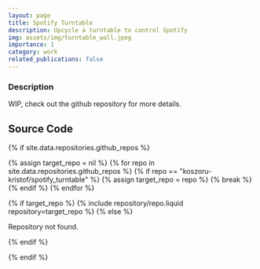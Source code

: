 ```yaml
---
layout: page
title: Spotify Turntable
description: Upcycle a turntable to control Spotify
img: assets/img/turntable_wall.jpeg
importance: 1
category: work
related_publications: false
---
```



### Description


WIP, check out the github repository for more details.

## Source Code

{% if site.data.repositories.github_repos %}
<div class="repositories">
  {% assign target_repo = nil %}
  {% for repo in site.data.repositories.github_repos %}
    {% if repo == "koszoru-kristof/spotify_turntable" %}
      {% assign target_repo = repo %}
      {% break %}
    {% endif %}
  {% endfor %}

  {% if target_repo %}
    {% include repository/repo.liquid repository=target_repo %}
  {% else %}
    <p>Repository not found.</p>
  {% endif %}
</div>
{% endif %}
